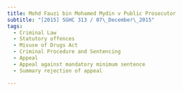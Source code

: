 ```yaml
---
title: Mohd Fauzi bin Mohamed Mydin v Public Prosecutor 
subtitle: "[2015] SGHC 313 / 07\_December\_2015"
tags:
  - Criminal Law
  - Statutory offences
  - Misuse of Drugs Act
  - Criminal Procedure and Sentencing
  - Appeal
  - Appeal against mandatory minimum sentence
  - Summary rejection of appeal

---
```


